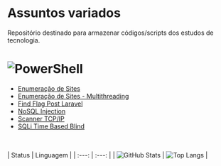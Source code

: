 # Assuntos variados
Repositório destinado para armazenar códigos/scripts dos estudos de tecnologia.

# ![PowerShell](https://img.shields.io/badge/PowerShell-%235391FE.svg?style=for-the-badge&logo=powershell&logoColor=white)
 - [Enumeração de Sites](https://github.com/ivankovalinkinas/diversos/blob/main/PowerShell/enumeracao.ps1)
 - [Enumeração de Sites - Multithreading](https://github.com/ivankovalinkinas/diversos/blob/main/PowerShell/Enumeracao_Multithreading.ps1)
 - [Find Flag Post Laravel](https://github.com/ivankovalinkinas/diversos/blob/main/PowerShell/Laravel_Find_Flag.ps1)
 - [NoSQL Injection](https://github.com/ivankovalinkinas/diversos/blob/main/PowerShell/NoSQL_Injection.ps1)
 - [Scanner TCP/IP](https://github.com/ivankovalinkinas/diversos/blob/main/PowerShell/Scanner_TCP.ps1)
 - [SQLi Time Based Blind](https://github.com/ivankovalinkinas/diversos/blob/main/PowerShell/SQLi_Time_Based_Blind.ps1)

<br><br>
| Status | Linguagem |
| :---: | :---: |
| ![GitHub Stats](https://github-readme-stats.vercel.app/api?username=ivankovalinkinas&theme=transparent&bg_color=000&border_color=30A3DC&show_icons=true&icon_color=30A3DC&title_color=E94D5F&text_color=FFF) | ![Top Langs](https://github-readme-stats-git-masterrstaa-rickstaa.vercel.app/api/top-langs/?username=ivankovalinkinas&layout=compact&bg_color=000&border_color=30A3DC&title_color=E94D5F&text_color=FFF) |
